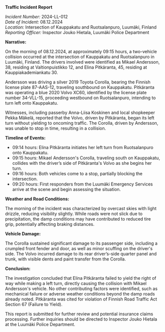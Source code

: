 **Traffic Incident Report**

*Incident Number:* 2024-LL-012  
*Date of Incident:* 08.12.2024  
*Location:* Intersection of Kauppakatu and Ruotsalanpuro, Luumäki, Finland  
*Reporting Officer:* Inspector Jouko Hietala, Luumäki Police Department  

**Narrative:**

On the morning of 08.12.2024, at approximately 09:15 hours, a two-vehicle collision occurred at the intersection of Kauppakatu and Ruotsalanpuro in Luumäki, Finland. The drivers involved were identified as Mikael Andersson, 38, residing at Valtionpuistikko 12, and Elina Pitkäranta, 45, residing at Kauppiakademiankatu 30.

Andersson was driving a silver 2019 Toyota Corolla, bearing the Finnish license plate 87-AAS-12, traveling southbound on Kauppakatu. Pitkäranta was operating a blue 2020 Volvo XC60, identified by the license plate number 34-VLL-15, proceeding westbound on Ruotsalanpuro, intending to turn left onto Kauppakatu.

Witnesses, including passerby Anna-Liisa Koskinen and local shopkeeper Pekka Mäkelä, reported that the Volvo, driven by Pitkäranta, began its left turn without yielding to oncoming traffic. The Corolla, driven by Andersson, was unable to stop in time, resulting in a collision.

**Timeline of Events:**

- 09:14 hours: Elina Pitkäranta initiates her left turn from Ruotsalanpuro onto Kauppakatu.
- 09:15 hours: Mikael Andersson's Corolla, traveling south on Kauppakatu, collides with the driver’s side of Pitkäranta's Volvo as she begins her turn.
- 09:16 hours: Both vehicles come to a stop, partially blocking the intersection.
- 09:20 hours: First responders from the Luumäki Emergency Services arrive at the scene and begin assessing the situation.

**Weather and Road Conditions:**

The morning of the incident was characterized by overcast skies with light drizzle, reducing visibility slightly. While roads were not slick due to precipitation, the damp conditions may have contributed to reduced tire grip, potentially affecting braking distances.

**Vehicle Damage:**

The Corolla sustained significant damage to its passenger side, including a crumpled front fender and door, as well as minor scuffing on the driver's side. The Volvo incurred damage to its rear driver’s-side quarter panel and trunk, with visible dents and paint transfer from the Corolla.

**Conclusion:**

The investigation concluded that Elina Pitkäranta failed to yield the right of way while making a left turn, directly causing the collision with Mikael Andersson's vehicle. No other contributing factors were identified, such as mechanical failure or adverse weather conditions beyond the damp roads already noted. Pitkäranta was cited for violation of Finnish Road Traffic Act Section 67 (Failure to Yield). 

This report is submitted for further review and potential insurance claims processing. Further inquiries should be directed to Inspector Jouko Hietala at the Luumäki Police Department.